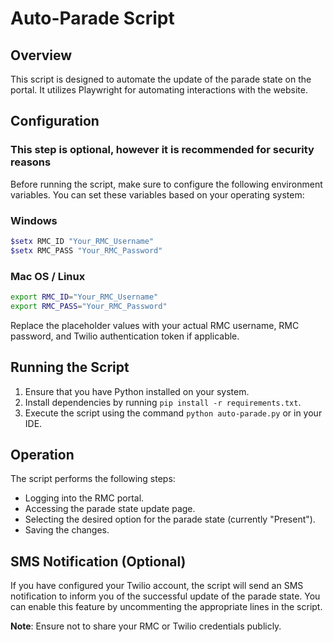 # Auto-Parade Script

## Overview

This script is designed to automate the update of the parade state on the portal. It utilizes Playwright for automating interactions with the website.

## Configuration
### This step is optional, however it is recommended for security reasons
Before running the script, make sure to configure the following environment variables. You can set these variables based on your operating system:

### Windows

```powershell
$setx RMC_ID "Your_RMC_Username"
$setx RMC_PASS "Your_RMC_Password"
```
### Mac OS / Linux
```bash
export RMC_ID="Your_RMC_Username"
export RMC_PASS="Your_RMC_Password"
```

Replace the placeholder values with your actual RMC username, RMC password, and Twilio authentication token if applicable.

## Running the Script
1. Ensure that you have Python installed on your system.
2. Install dependencies by running `pip install -r requirements.txt`.
3. Execute the script using the command `python auto-parade.py` or in your IDE.

## Operation
The script performs the following steps:
- Logging into the RMC portal.
- Accessing the parade state update page.
- Selecting the desired option for the parade state (currently "Present").
- Saving the changes.

## SMS Notification (Optional)
If you have configured your Twilio account, the script will send an SMS notification to inform you of the successful update of the parade state. You can enable this feature by uncommenting the appropriate lines in the script.

**Note**: Ensure not to share your RMC or Twilio credentials publicly.
